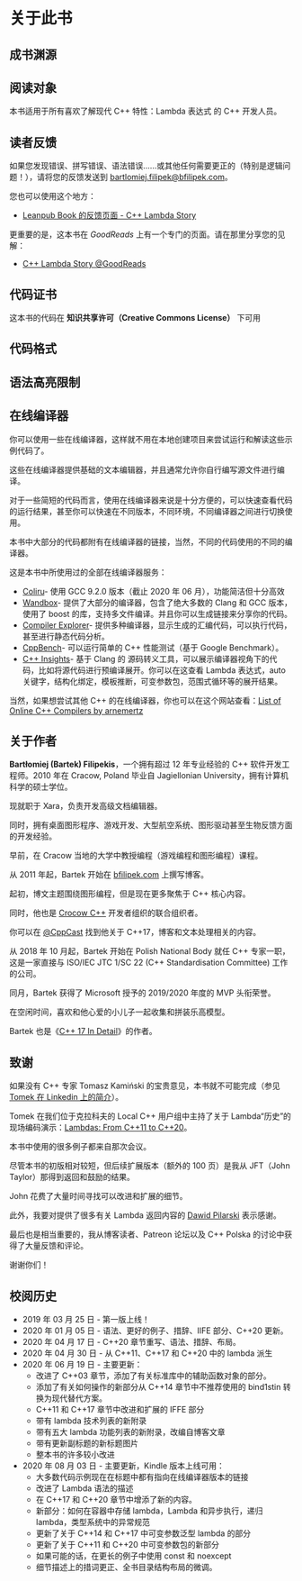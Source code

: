# 关于此书

## 成书渊源

## 阅读对象

本书适用于所有喜欢了解现代 C++ 特性：Lambda 表达式 的 C++ 开发人员。

## 读者反馈

如果您发现错误、拼写错误、语法错误……或其他任何需要更正的（特别是逻辑问题！），请将您的反馈发送到 bartlomiej.filipek@bfilipek.com。

您也可以使用这个地方：

* [Leanpub Book 的反馈页面 - C++ Lambda Story](https://leanpub.com/cpplambda)

更重要的是，这本书在 *GoodReads* 上有一个专门的页面。请在那里分享您的见解：

* [C++ Lambda Story @GoodReads](https://www.goodreads.com/book/show/53609731-c-lambda-story)

## 代码证书

这本书的代码在 **知识共享许可（Creative Commons License）** 下可用

## 代码格式

## 语法高亮限制

## 在线编译器

你可以使用一些在线编译器，这样就不用在本地创建项目来尝试运行和解读这些示例代码了。

这些在线编译器提供基础的文本编辑器，并且通常允许你自行编写源文件进行编译。

对于一些简短的代码而言，使用在线编译器来说是十分方便的，可以快速查看代码的运行结果，甚至你可以快速在不同版本，不同环境，不同编译器之间进行切换使用。

本书中大部分的代码都附有在线编译器的链接，当然，不同的代码使用的不同的编译器。

这是本书中所使用过的全部在线编译器服务：

* [Coliru](http://coliru.stacked-crooked.com/)- 使用 GCC 9.2.0 版本（截止 2020 年 06 月），功能简洁但十分高效
* [Wandbox](https://wandbox.org/)- 提供了大部分的编译器，包含了绝大多数的 Clang 和 GCC 版本，使用了 boost 的库，支持多文件编译。并且你可以生成链接来分享你的代码。
* [Compiler Explorer](https://gcc.godbolt.org/)- 提供多种编译器，显示生成的汇编代码，可以执行代码，甚至进行静态代码分析。
* [CppBench](https://quick-bench.com/)- 可以运行简单的 C++ 性能测试（基于 Google Benchmark）。
* [C++ Insights](https://cppinsights.io/)- 基于 Clang 的 源码转义工具，可以展示编译器视角下的代码，比如将源代码进行预编译展开。你可以在这查看 Lambda 表达式，auto 关键字，结构化绑定，模板推断，可变参数包，范围式循环等的展开结果。

当然，如果想尝试其他 C++ 的在线编译器，你也可以在这个网站查看：[List of Online C++ Compilers by arnemertz](https://arnemertz.github.io/online-compilers/)

## 关于作者

**Bartłomiej (Bartek) Filipekis**，一个拥有超过 12 年专业经验的 C++ 软件开发工程师。2010 年在 Cracow, Poland 毕业自 Jagiellonian University，拥有计算机科学的硕士学位。

现就职于 Xara，负责开发高级文档编辑器。

同时，拥有桌面图形程序、游戏开发、大型航空系统、图形驱动甚至生物反馈方面的开发经验。

早前，在 Cracow 当地的大学中教授编程（游戏编程和图形编程）课程。

从 2011 年起，Bartek 开始在 [bfilipek.com](http://bfilipek.com) 上撰写博客。

起初，博文主题围绕图形编程，但是现在更多聚焦于 C++ 核心内容。

同时，他也是 [Crocow C++](https://www.meetup.com/C-User-Group-Cracow/) 开发者组织的联合组织者。

你可以在 [@CppCast](https://cppcast.com/bartlomiej-filipek/) 找到他关于 C++17，博客和文本处理相关的内容。

从 2018 年 10 月起，Bartek 开始在 Polish National Body 就任 C++ 专家一职，这是一家直接与 ISO/IEC JTC 1/SC 22 (C++ Standardisation Committee) 工作的公司。

同月，Bartek 获得了 Microsoft 授予的 2019/2020 年度的 MVP 头衔荣誉。

在空闲时间，喜欢和他心爱的小儿子一起收集和拼装乐高模型。

Bartek 也是《[C++ 17 In Detail](https://leanpub.com/cpp17indetail)》的作者。

## 致谢

如果没有 C++ 专家 Tomasz Kamiński 的宝贵意见，本书就不可能完成（参见 [Tomek 在 Linkedin 上的简介](https://www.linkedin.com/in/tomasz-kami%C5%84ski-208572b1/)）。

Tomek 在我们位于克拉科夫的 Local C++ 用户组中主持了关于 Lambda“历史”的现场编码演示：[Lambdas: From C++11 to C++20](https://www.meetup.com/pl-PL/C-User-Group-Cracow/events/258795519/)。

本书中使用的很多例子都来自那次会议。

尽管本书的初版相对较短，但后续扩展版本（额外的 100 页）是我从 JFT（John Taylor）那得到返回和鼓励的结果。

John 花费了大量时间寻找可以改进和扩展的细节。

此外，我要对提供了很多有关 Lambda 返回内容的 [Dawid Pilarski](panicsoftware.com/about-me) 表示感谢。

最后也是相当重要的，我从博客读者、Patreon 论坛以及 C++ Polska 的讨论中获得了大量反馈和评论。

谢谢你们！

## 校阅历史

* 2019 年 03 月 25 日 - 第一版上线！
* 2020 年 01 月 05 日 - 语法、更好的例子、措辞、IIFE 部分、C++20 更新。
* 2020 年 04 月 17 日 - C++20 章节重写、语法、措辞、布局。
* 2020 年 04 月 30 日 - 从 C++11、C++17 和 C++20 中的 lambda 派生
* 2020 年 06 月 19 日 - 主要更新：
  * 改进了 C++03 章节，添加了有关标准库中的辅助函数对象的部分。
  * 添加了有关如何操作的新部分从 C++14 章节中不推荐使用的 bind1stin 转换为现代替代方案。
  * C++11 和 C++17 章节中改进和扩展的 IFFE 部分
  * 带有 lambda 技术列表的新附录
  * 带有五大 lambda 功能列表的新附录，改编自博客文章
  * 带有更新副标题的新标题图片
  * 整本书的许多较小改进
* 2020 年 08 月 03 日 - 主要更新，Kindle 版本上线可用：
  * 大多数代码示例现在在标题中都有指向在线编译器版本的链接
  * 改进了 Lambda 语法的描述
  * 在 C++17 和 C++20 章节中增添了新的内容。
  * 新部分：如何在容器中存储 lambda，Lambda 和异步执行，递归 lambda，类型系统中的异常规范
  * 更新了关于 C++14 和 C++17 中可变参数泛型 lambda 的部分
  * 更新了关于 C++11 和 C++20 中可变参数包的新部分
  * 如果可能的话，在更长的例子中使用 const 和 noexcept
  * 细节描述上的措词更正、全书目录结构布局的微调。
